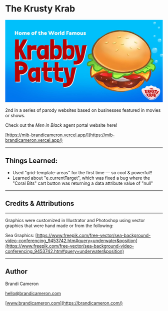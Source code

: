 # The Krusty Krab

<!-- VIEW LIVE: [https://nosh.brandicameron.com/](https://nosh.brandicameron.com/) -->

![App Screenshot](/public/share.jpg)

2nd in a series of parody websites based on businesses featured in movies or shows.

Check out the _Men in Black_ agent portal website here!

[https://mib-brandicameron.vercel.app/](https://mib-brandicameron.vercel.app/)

---

## Things Learned:

- Used "grid-template-areas" for the first time — so cool & powerful!!
- Learned about "e.currentTarget", which was fixed a bug where the "Coral Bits" cart button was returning a data attribute value of "null"

---

## Credits & Attributions

---

Graphics were customized in Illustrator and Photoshop using vector graphics that were hand made or from the following:

Sea Graphics: [https://www.freepik.com/free-vector/sea-background-video-conferencing_9453742.htm#query=underwater&position](https://www.freepik.com/free-vector/sea-background-video-conferencing_9453742.htm#query=underwater&position)

---

## Author

Brandi Cameron

[hello@brandicameron.com](mailto:hello@brandicameron.com)

[www.brandicameron.com](https://brandicameron.com/)
